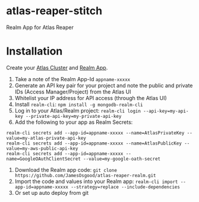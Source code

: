 # atlas-reaper-stitch
Realm App for Atlas Reaper

# Installation

Create your [Atlas Cluster](https://cloud.mongodb.com) and [Realm App](https://cloud.mongodb.com). 

1. Take a note of the Realm App-Id `appname-xxxxx` 
1. Generate an API key pair for your project and note the public and private IDs (Access Manager/Project) from the Atlas UI
1. Whitelist your IP address for API access (through the Atlas UI)
1. Install `realm-cli`: `npm install -g mongodb-realm-cli`
1. Log in to your Atlas/Realm project: `realm-cli login --api-key=my-api-key --private-api-key=my-private-api-key`
1. Add the following to your app as Realm Secrets: 

```
realm-cli secrets add --app-id=appname-xxxxx --name=AtlasPrivateKey --value=my-atlas-private-api-key
realm-cli secrets add --app-id=appname-xxxxx --name=AtlasPublicKey --value=my-aws-public-api-key
realm-cli secrets add --app-id=appname-xxxxx --name=GoogleOAuthClientSecret --value=my-google-oath-secret
```

1. Download the Realm app code: `git clone https://github.com/JamesOsgood/atlas-reaper-realm.git`
1. Import the code and values into your Realm app: `realm-cli import --app-id=appname-xxxxx --strategy=replace --include-dependencies`
1. Or set up auto deploy from git



